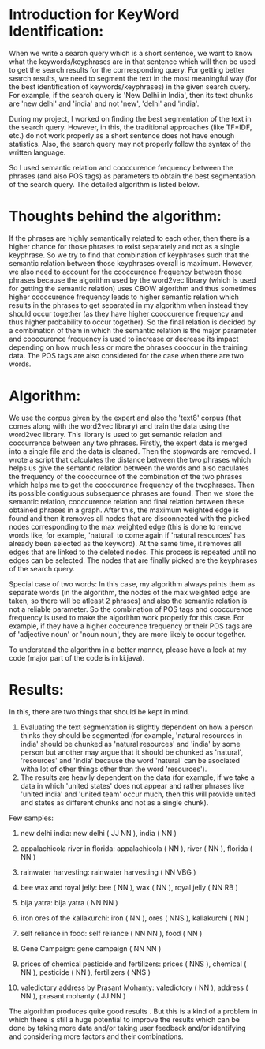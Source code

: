 # Introduction for KeyWord Identification:

When we write a search query which is a short sentence, we want to know what the
keywords/keyphrases are in that sentence which will then be used to get the search results for the
corrresponding query. For getting better search results, we need to segment the text in the most
meaningful way (for the best identification of keywords/keyphrases) in the given search query.
For example, if the search query is 'New Delhi in India', then its text chunks are 'new delhi' and
'india' and not 'new', 'delhi' and 'india'.

During my project, I worked on finding the best segmentation of the text in the search query.
However, in this, the traditional approaches (like TF*IDF, etc.) do not work properly as a short
sentence does not have enough statistics. Also, the search query may not properly follow the syntax
of the written language.

So I used semantic relation and cooccurence frequency between the phrases (and also POS tags) as
parameters to obtain the best segmentation of the search query. The detailed algorithm is listed
below.

# Thoughts behind the algorithm:

If the phrases are highly semantically related to each other, then there is a higher chance for those
phrases to exist separately and not as a single keyphrase. So we try to find that combination of
keyphrases such that the semantic relation between those keyphrases overall is maximum.
However, we also need to account for the cooccurence frequency between those phrases because
the algorithm used by the word2vec library (which is used for getting the semantic relation) uses
CBOW algorithm and thus sometimes higher cooccurence frequency leads to higher semantic
relation which results in the phrases to get separated in my algorithm when instead they should
occur together (as they have higher cooccurence frequency and thus higher probability to occur
together). So the final relation is decided by a combination of them in which the semantic relation
is the major parameter and cooccurence frequency is used to increase or decrease its impact
depending on how much less or more the phrases cooccur in the training data. The POS tags are
also considered for the case when there are two words.

# Algorithm:
We use the corpus given by the expert and also the 'text8' corpus (that comes along with the
word2vec library) and train the data using the word2vec library. This library is used to get semantic
relation and coccurrence between any two phrases.
Firstly, the expert data is merged into a single file and the data is cleaned. Then the stopwords are
removed. I wrote a script that calculates the distance between the two phrases which helps us give
the semantic relation between the words and also caculates the frequency of the cooccurnce of the
combination of the two phrases which helps me to get the cooccurence frequency of the twophrases.
Then its possible contiguous subsequence phrases are found. Then we store the semantic relation,
cooccurence relation and final relation between these obtained phrases in a graph.
After this, the maximum weighted edge is found and then it removes all nodes that are disconnected
with the picked nodes corresponding to the max weighted edge (this is done to remove words like,
for example, 'natural' to come again if 'natural resources' has already been selected as the keyword).
At the same time, it removes all edges that are linked to the deleted nodes. This process is repeated
until no edges can be selected. The nodes that are finally picked are the keyphrases of the search
query.

Special case of two words: In this case, my algorithm always prints them as separate words
(in the algorithm, the nodes of the max weighted edge are taken, so there will be atleast 2
phrases) and also the semantic relation is not a reliable parameter. So the combination of
POS tags and cooccurence frequency is used to make the algorithm work properly for this
case. For example, if they have a higher coccurence frequency or their POS tags are of
'adjective noun' or 'noun noun', they are more likely to occur together.

To understand the algorithm in a better manner, please have a look at my code (major part of the code is in ki.java).

# Results:

In this, there are two things that should be kept in mind.
1. Evaluating the text segmentation is slightly dependent on how a person thinks they should be
segmented (for example, 'natural resources in india' should be chunked as 'natural resources' and
'india' by some person but another may argue that it should be chunked as 'natural', 'resources' and
'india' because the word 'natural' can be asociated witha lot of other things other than the word
'resources').
2. The results are heavily dependent on the data (for example, if we take a data in which 'united
states' does not appear and rather phrases like 'united india' and 'united team' occur much, then this
will provide united and states as different chunks and not as a single chunk).

Few samples:

1. new delhi india:
new delhi ( JJ NN ),
india ( NN )

2. appalachicola river in florida:
appalachicola ( NN ),
river ( NN ),
florida ( NN )

3. rainwater harvesting:
rainwater harvesting ( NN VBG )

4. bee wax and royal jelly:
bee ( NN ),
wax ( NN ),
royal jelly ( NN RB )

5. bija yatra:
bija yatra ( NN NN )

6. iron ores of the kallakurchi:
iron ( NN ),
ores ( NNS ),
kallakurchi ( NN )

7. self reliance in food:
self reliance ( NN NN ),
food ( NN )

8. Gene Campaign:
gene campaign ( NN NN )

9. prices of chemical pesticide and fertilizers:
prices ( NNS ),
chemical ( NN ),
pesticide ( NN ),
fertilizers ( NNS )

10. valedictory address by Prasant Mohanty:
valedictory ( NN ),
address ( NN ),
prasant mohanty ( JJ NN )

The algorithm produces quite good results . But this is a kind of a problem in which there is still a
huge potential to improve the results which can be done by taking more data and/or taking user
feedback and/or identifying and considering more factors and their combinations.
